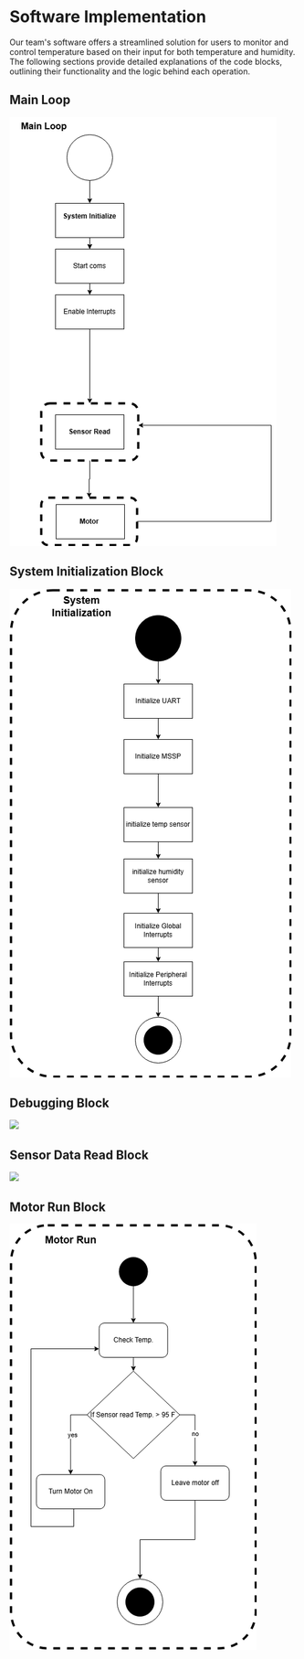 # Software Implementation
Our team's software offers a streamlined solution for users to monitor and control temperature based on their input for both temperature and humidity. The following sections provide detailed explanations of the code blocks, outlining their functionality and the logic behind each operation. 
## Main Loop

![](FinalMain.drawio.png)

## System Initialization Block
![](systeminit.png)

## Debugging Block
![](debug.PNG)

## Sensor Data Read Block
![](read.PNG)

## Motor Run Block
![](motor.png)
